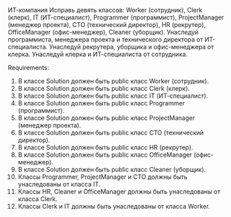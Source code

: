 ИТ-компания
Исправь девять классов: Worker (сотрудник), Clerk (клерк), IT (ИТ-специалист), Programmer (программист), ProjectManager (менеджер проекта), CTO (технический директор), HR (рекрутер), OfficeManager (офис-менеджер), Cleaner (уборщик).
Унаследуй программиста, менеджера проекта и технического директора от ИТ-специалиста.
Унаследуй рекрутера, уборщика и офис-менеджера от клерка.
Унаследуй клерка и ИТ-специалиста от сотрудника.


Requirements:
1. В классе Solution должен быть public класс Worker (сотрудник).
2. В классе Solution должен быть public класс Clerk (клерк).
3. В классе Solution должен быть public класс IT (ИТ-специалист).
4. В классе Solution должен быть public класс Programmer (программист).
5. В классе Solution должен быть public класс ProjectManager (менеджер проекта).
6. В классе Solution должен быть public класс CTO (технический директор).
7. В классе Solution должен быть public класс HR (рекрутер).
8. В классе Solution должен быть public класс OfficeManager (офис-менеджер).
9. В классе Solution должен быть public класс Cleaner (уборщик).
10. Классы Programmer, ProjectManager и CTO должны быть унаследованы от класса IT.
11. Классы HR, Cleaner и OfficeManager должны быть унаследованы от класса Clerk.
12. Классы Clerk и IT должны быть унаследованы от класса Worker.
